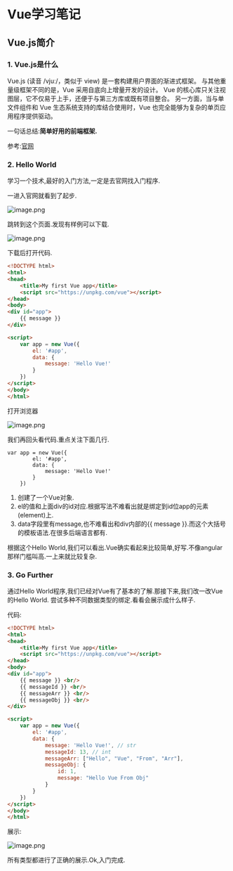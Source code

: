 # Vue学习笔记

## Vue.js简介

### 1. Vue.js是什么

Vue.js (读音 /vjuː/，类似于 view) 是一套构建用户界面的渐进式框架。
与其他重量级框架不同的是，Vue 采用自底向上增量开发的设计。
Vue 的核心库只关注视图层，它不仅易于上手，还便于与第三方库或既有项目整合。
另一方面，当与单文件组件和 Vue 生态系统支持的库结合使用时，Vue 也完全能够为复杂的单页应用程序提供驱动。

一句话总结:**简单好用的前端框架.**

参考:[官网](https://cn.vuejs.org/)

### 2. Hello World

学习一个技术,最好的入门方法,一定是去官网找入门程序.

一进入官网就看到了起步.

![image.png](http://upload-images.jianshu.io/upload_images/2656062-2e07ccaed737d8b3.png?imageMogr2/auto-orient/strip%7CimageView2/2/w/1240)

跳转到这个页面.发现有样例可以下载.

![image.png](http://upload-images.jianshu.io/upload_images/2656062-8e5a73e00ad23aae.png?imageMogr2/auto-orient/strip%7CimageView2/2/w/1240)


下载后打开代码.

``` html
<!DOCTYPE html>
<html>
<head>
    <title>My first Vue app</title>
    <script src="https://unpkg.com/vue"></script>
</head>
<body>
<div id="app">
    {{ message }}
</div>

<script>
    var app = new Vue({
        el: '#app',
        data: {
            message: 'Hello Vue!'
        }
    })
</script>
</body>
</html>
```



打开浏览器

![image.png](http://upload-images.jianshu.io/upload_images/2656062-08bf579e704ef504.png?imageMogr2/auto-orient/strip%7CimageView2/2/w/1240)

我们再回头看代码.重点关注下面几行.

```
var app = new Vue({
        el: '#app',
        data: {
            message: 'Hello Vue!'
        }
    })
```

1.  创建了一个Vue对象.
2.  el的值和上面div的id对应.根据写法不难看出就是绑定到id位app的元素(element)上.
3.  data字段里有message,也不难看出和div内部的{{ message }}.而这个大括号的模板语法.在很多后端语言都有.

根据这个Hello World,我们可以看出.Vue确实看起来比较简单,好写.不像angular那样门槛叫高.一上来就比较复杂.

### 3. Go Further

通过Hello World程序,我们已经对Vue有了基本的了解.那接下来,我们改一改Vue的Hello World.
尝试多种不同数据类型的绑定.看看会展示成什么样子.

代码:

``` html
<!DOCTYPE html>
<html>
<head>
    <title>My first Vue app</title>
    <script src="https://unpkg.com/vue"></script>
</head>
<body>
<div id="app">
    {{ message }} <br/>
    {{ messageId }} <br/>
    {{ messageArr }} <br/>
    {{ messageObj }} <br/>
</div>

<script>
    var app = new Vue({
        el: '#app',
        data: {
            message: 'Hello Vue!', // str
            messageId: 13, // int
            messageArr: ["Hello", "Vue", "From", "Arr"],
            messageObj: {
                id: 1,
                message: "Hello Vue From Obj"
            }
        }
    })
</script>
</body>
</html>
```

展示:

![image.png](http://upload-images.jianshu.io/upload_images/2656062-426a3afa783761c9.png?imageMogr2/auto-orient/strip%7CimageView2/2/w/1240)

所有类型都进行了正确的展示.Ok,入门完成.